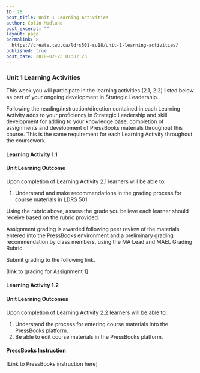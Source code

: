 ```yaml
---
ID: 28
post_title: Unit 1 Learning Activities
author: Colin Madland
post_excerpt: ""
layout: page
permalink: >
  https://create.twu.ca/ldrs501-su18/unit-1-learning-activities/
published: true
post_date: 2018-02-23 01:07:23
---
```

<h3>Unit 1 Learning Activities</h3>
This week you will participate in the learning activities (2.1, 2.2) listed below as part of your ongoing development in Strategic Leadership.

Following the reading/instruction/direction contained in each Learning Activity adds to your proficiency in Strategic Leadership and skill development for adding to your knowledge base, completion of assignments and development of PressBooks materials throughout this course. This is the same requirement for each Learning Activity throughout the coursework.
<h4>Learning Activity 1.1</h4>
<h4>Unit Learning Outcome</h4>
Upon completion of Learning Activity 2.1 learners will be able to:
<ol>
 	<li>Understand and make recommendations in the grading process for course materials in LDRS 501.</li>
</ol>
Using the rubric above, assess the grade you believe each learner should receive based on the rubric provided.

Assignment grading is awarded following peer review of the materials entered into the PressBooks environment and a preliminary grading recommendation by class members, using the MA Lead and MAEL Grading Rubric.

Submit grading to the following link.

[link to grading for Assignment 1]
<h4>Learning Activity 1.2</h4>
<h4>Unit Learning Outcomes</h4>
Upon completion of Learning Activity 2.2 learners will be able to:
<ol>
 	<li>Understand the process for entering course materials into the PressBooks platform.</li>
 	<li>Be able to edit course materials in the PressBooks platform.</li>
</ol>
<h4>PressBooks Instruction</h4>
[Link to PressBooks instruction here]